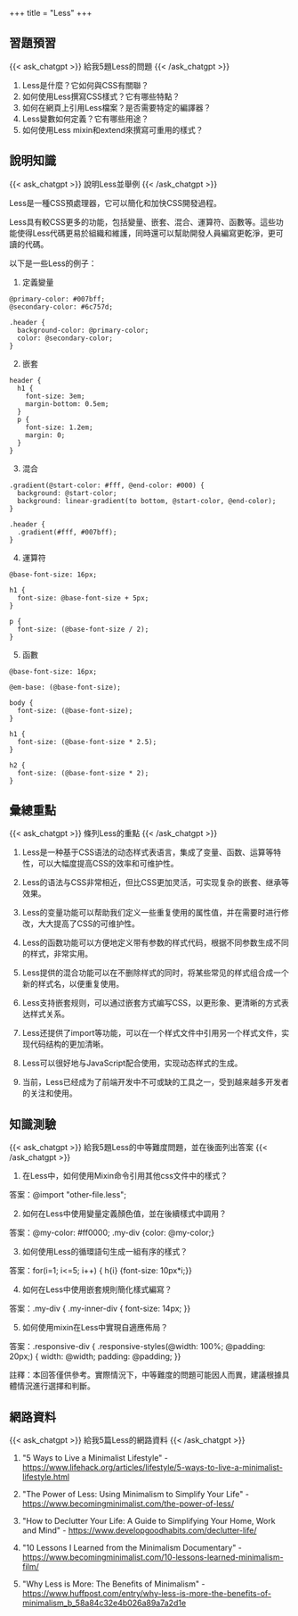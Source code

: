 +++
title = "Less"
+++
## 習題預習
{{< ask_chatgpt >}}
給我5題Less的問題
{{< /ask_chatgpt >}}



1. Less是什麼？它如何與CSS有關聯？
2. 如何使用Less撰寫CSS樣式？它有哪些特點？
3. 如何在網頁上引用Less檔案？是否需要特定的編譯器？
4. Less變數如何定義？它有哪些用途？
5. 如何使用Less mixin和extend來撰寫可重用的樣式？   

## 說明知識
{{< ask_chatgpt >}}
說明Less並舉例
{{< /ask_chatgpt >}}



Less是一種CSS預處理器，它可以簡化和加快CSS開發過程。

Less具有較CSS更多的功能，包括變量、嵌套、混合、運算符、函數等。這些功能使得Less代碼更易於組織和維護，同時還可以幫助開發人員編寫更乾淨，更可讀的代碼。

以下是一些Less的例子：

1. 定義變量

```
@primary-color: #007bff;
@secondary-color: #6c757d;

.header {
  background-color: @primary-color;
  color: @secondary-color;
}
```

2. 嵌套

```
header {
  h1 {
    font-size: 3em;
    margin-bottom: 0.5em;
  }
  p {
    font-size: 1.2em;
    margin: 0;
  }
}
```

3. 混合

```
.gradient(@start-color: #fff, @end-color: #000) {
  background: @start-color;
  background: linear-gradient(to bottom, @start-color, @end-color);
}

.header {
  .gradient(#fff, #007bff);
}
```

4. 運算符

```
@base-font-size: 16px;

h1 {
  font-size: @base-font-size + 5px;
}

p {
  font-size: (@base-font-size / 2);
}
```

5. 函數

```
@base-font-size: 16px;

@em-base: (@base-font-size);

body {
  font-size: (@base-font-size);
}

h1 {
  font-size: (@base-font-size * 2.5);
}

h2 {
  font-size: (@base-font-size * 2);
}
```   

## 彙總重點
{{< ask_chatgpt >}}
條列Less的重點
{{< /ask_chatgpt >}}



1. Less是一种基于CSS语法的动态样式表语言，集成了变量、函数、运算等特性，可以大幅度提高CSS的效率和可维护性。

2. Less的语法与CSS非常相近，但比CSS更加灵活，可实现复杂的嵌套、继承等效果。

3. Less的变量功能可以帮助我们定义一些重复使用的属性值，并在需要时进行修改，大大提高了CSS的可维护性。

4. Less的函数功能可以方便地定义带有参数的样式代码，根据不同参数生成不同的样式，非常实用。

5. Less提供的混合功能可以在不删除样式的同时，将某些常见的样式组合成一个新的样式名，以便重复使用。

6. Less支持嵌套规则，可以通过嵌套方式编写CSS，以更形象、更清晰的方式表达样式关系。

7. Less还提供了import等功能，可以在一个样式文件中引用另一个样式文件，实现代码结构的更加清晰。

8. Less可以很好地与JavaScript配合使用，实现动态样式的生成。

9. 当前，Less已经成为了前端开发中不可或缺的工具之一，受到越来越多开发者的关注和使用。   

## 知識測驗
{{< ask_chatgpt >}}
給我5題Less的中等難度問題，並在後面列出答案
{{< /ask_chatgpt >}}



1. 在Less中，如何使用Mixin命令引用其他css文件中的樣式？

答案：@import "other-file.less";

2. 如何在Less中使用變量定義顏色值，並在後續樣式中調用？

答案：@my-color: #ff0000;  .my-div {color: @my-color;}

3. 如何使用Less的循環語句生成一組有序的樣式？

答案：for(i=1; i<=5; i++) {  h{i} {font-size: 10px*i;}}

4. 如何在Less中使用嵌套規則簡化樣式編寫？

答案：.my-div {  .my-inner-div {    font-size: 14px;  }}

5. 如何使用mixin在Less中實現自適應佈局？

答案：.responsive-div {  .responsive-styles(@width: 100%; @padding: 20px;) {    width: @width;    padding: @padding;  }}

註釋：本回答僅供參考。實際情況下，中等難度的問題可能因人而異，建議根據具體情況進行選擇和判斷。   

## 網路資料
{{< ask_chatgpt >}}
給我5篇Less的網路資料
{{< /ask_chatgpt >}}



1. "5 Ways to Live a Minimalist Lifestyle" - https://www.lifehack.org/articles/lifestyle/5-ways-to-live-a-minimalist-lifestyle.html

2. "The Power of Less: Using Minimalism to Simplify Your Life" - https://www.becomingminimalist.com/the-power-of-less/

3. "How to Declutter Your Life: A Guide to Simplifying Your Home, Work and Mind" - https://www.developgoodhabits.com/declutter-life/

4. "10 Lessons I Learned from the Minimalism Documentary" - https://www.becomingminimalist.com/10-lessons-learned-minimalism-film/

5. "Why Less is More: The Benefits of Minimalism" - https://www.huffpost.com/entry/why-less-is-more-the-benefits-of-minimalism_b_58a84c32e4b026a89a7a2d1e   

